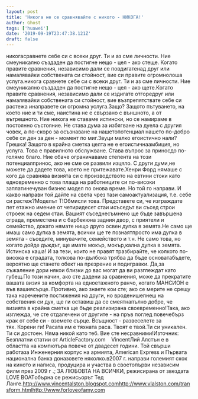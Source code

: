 ```yaml
---
layout: post
title: 'Никога не се сравнявайте с никого - НИКОГА!'
author: Ghost
tags: ['huawei']
date: '2019-09-19T23:47:38.121Z'
draft: false
---
```


никогасравнете себе си с всеки друг. Ти и аз сме личности. Ние смеуникално създаден да постигне нещо - цел - ако стеще. Когато правите сравнения, независимо дали се повдигатенад друг или намалявайки собствената си стойност, вие си правите огромнолоша услуга.никога сравнете себе си с всеки друг. Ти и аз сме личности. Ние смеуникално създаден да постигне нещо - цел - ако щете.Когато правите сравнения, независимо дали се издигате отгоредруг или намалявайки собствената си стойност, вие възпрепятствате себе си растежа инаправете си огромна услуга.Защо? Защото пътуването, на което ние и ти сме, наистина не е свързано с външното, а от вътрешното. Ние никога не ставаме истински, но се намираме в постоянно състояние. Не става дума за избягване на дуела с другия човек, а по-скоро за осъзнаване на нашетопотенциал нашето по-добро себе си ден за ден - момент по миг.Звуци малко егоистично нали? Грешка! Защото в крайна сметка целта не е егоистичнаамбиция, но услуга. Това е правилното обслужване. Става въпрос за приносдо по-голямо благо. Ние обаче ограничаваме степента на този потенциалпринос, ако не сме се развили изцяло. С други думи,не можете да дадете това, което не притежавате.Хенри Форд нямаше с кого да сравнява визията си с производството на евтини стоки като едновременно с това плаща на работниците си по-високи заплатинечуван бизнес модел по онова време. Но той го направи. И какво направи той дайте на света чрез тази самоактуализация, т.е. себе си растеж?Моделът T!Обмисли това. Представете си, че изграждате пет етажно имение от четиридесет стаи исъседът ви съсед строи строеж на седем стаи. Вашият съседнесъмнено ще бъде завършена сграда, преместена и с барбекюна задния двор, с приятели и семейство, докато нямате нищо друго освен дупка в земята.Не само ще имаш само дупка в земята, всички ще те познаятпросто има дупка в земята - съседите, минувачите, семейството и т.н. Не само това, но когато дойде дъждът, ще имате мокър, мокър,кална дупка в земята. Истинска каша! И за тези, които не правят тразбирайте, че колкото по-висока е сградата, толкова по-дълбока трябва да бъде основатабъдете, вероятно ще станете обект на презрение и подигравки. Да,за съжаление дори някои близки до вас могат да ви разглеждат като губещ.По този начин, ако сте дадени за сравнения, може да прекратите вашата визия за комфорта на едноетажното ранчо, когато МАНСИОН е във вашиясърце. Противно, ако знаете кои сте; ако се мерите не срещу така наречените постижения на други, но вроденишепнеш на собствения си дух, ще ги оставиш да се смеятнапълно добре, че визията в крайна сметка ще бъде реализирана своевременно!Така, ако изглежда, че сте отдалечени от другите - на пръв поглед повечебърз крак от себе си - вземете сърце. Всъщност - развеселете за тях. Корени ги! Расата им е тяхната раса. Твоят е твой.Ти си уникален. Ти си достоен. Няма никой като теб. Вие сте несравними!Източник: Безплатни статии от ArticleFactory.com    VincentЛий Алстън е в областта на компютъра повече от двадесет години. Той свърши работаза Инженерния корпус на армията, American Express и Първата национална банка доназовете няколко.в2007 г. направи големият скок на киното и написа, продуцира и участва в своетопърви независим филм през 2009 г .; ЗА ЛЮБОВТА НА ВСИЧКИ, режисирана от звездата LOVE BOATобърна се режисьорът Тед Ланге.http://www.vincentalston.blogspot.comhttp://www.vlalston.com/transform.htmlhttp://www.forloveofamy.com
